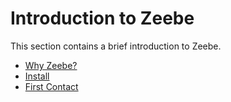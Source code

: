 # Introduction to Zeebe

This section contains a brief introduction to Zeebe.

* [Why Zeebe?](introduction/why-zeebe.html)
* [Install](introduction/install.html)
* [First Contact](introduction/first-contact.html)
